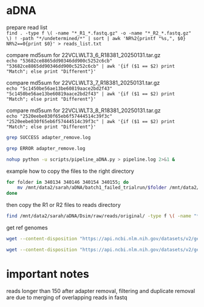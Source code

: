 # aDNA

prepare read list  
```find . -type f \( -name "*_R1_*.fastq.gz" -o -name "*_R2_*.fastq.gz" \) ! -path "*/undetermined/*" | sort | awk 'NR%2{printf "%s,", $0} NR%2==0{print $0}' > reads_list.txt```  

compare md5sum for 22VCLWLT3_6_R18381_20250131.tar.gz  
```echo "53682ce8865dd90346dd900c5252c6cb" "53682ce8865dd90346dd900c5252c6cb" | awk '{if ($1 == $2) print "Match"; else print "Different"}'```  

compare md5sum for 22VCLWLT3_7_R18381_20250131.tar.gz  
```echo "5c1450be56ae13be60819aace2bd2f43" "5c1450be56ae13be60819aace2bd2f43" | awk '{if ($1 == $2) print "Match"; else print "Different"}'``` 

compare md5sum for 22VCLWLT3_8_R18381_20250131.tar.gz   
```echo "2520eebe030f65eb6f57444514c39f3c" "2520eebe030f65eb6f57444514c39f3c" | awk '{if ($1 == $2) print "Match"; else print "Different"}'```

```bash
grep SUCCESS adapter_remove.log
````

```bash
grep ERROR adapter_remove.log
````

```bash
nohup python -u scripts/pipeline_aDNA.py > pipeline.log 2>&1 &
```

example how to copy the files to the right directory
```bash
for folder in 340134 340146 340154 340155; do
    mv /mnt/data2/sarah/aDNA/batch1_failed_trialrun/$folder /mnt/data2/sarah/aDNA/Sepsis/raw/reads/original/
done
```

then copy the R1 or R2 files to reads directory
```bash
find /mnt/data2/sarah/aDNA/Dsim/raw/reads/original/ -type f \( -name "*R1*.fastq.gz" -o -name "*R2*.fastq.gz" \) -exec mv {} /mnt/data2/sarah/aDNA/Dsim/raw/reads/ \;
```

get ref genomes
```bash
wget --content-disposition "https://api.ncbi.nlm.nih.gov/datasets/v2/genome/accession/GCF_016746395.2/download?include_annotation_type=GENOME_FASTA&include_annotation_type=GENOME_GFF&include_annotation_type=RNA_FASTA&include_annotation_type=CDS_FASTA&include_annotation_type=PROT_FASTA&include_annotation_type=SEQUENCE_REPORT&hydrated=FULLY_HYDRATED"
```
```bash
wget --content-disposition "https://api.ncbi.nlm.nih.gov/datasets/v2/genome/accession/GCA_001014415.1/download?include_annotation_type=GENOME_FASTA&include_annotation_type=GENOME_GFF&include_annotation_type=RNA_FASTA&include_annotation_type=CDS_FASTA&include_annotation_type=PROT_FASTA&include_annotation_type=SEQUENCE_REPORT&hydrated=FULLY_HYDRATED"
```

# important notes
reads longer than 150 after adapter removal, filtering and duplicate removal are due to merging of overlapping reads in fastq